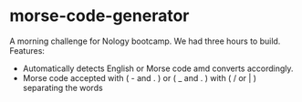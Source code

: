 # morse-code-generator

A morning challenge for Nology bootcamp. We had three hours to build. 
Features:
- Automatically detects English or Morse code amd converts accordingly.
- Morse code accepted with ( - and . ) or ( _ and . ) with ( / or | ) separating the words
